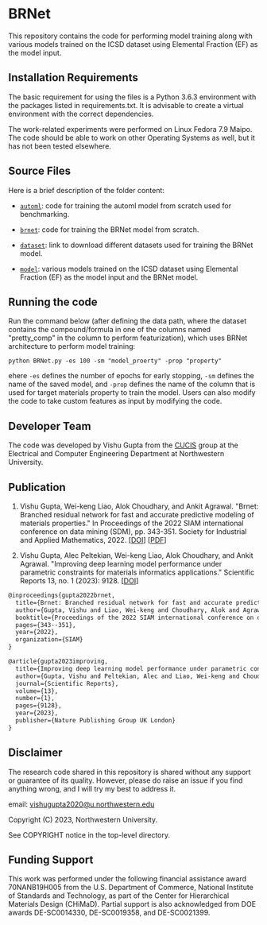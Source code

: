 # BRNet

This repository contains the code for performing model training along with various models trained on the ICSD dataset using Elemental Fraction (EF) as the model input.

## Installation Requirements

The basic requirement for using the files is a Python 3.6.3 environment with the packages listed in requirements.txt. It is advisable to create a virtual environment with the correct dependencies.

The work-related experiments were performed on Linux Fedora 7.9 Maipo. The code should be able to work on other Operating Systems as well, but it has not been tested elsewhere.

## Source Files

Here is a brief description of the folder content:

* [`automl`](./automl): code for training the automl model from scratch used for benchmarking.

* [`brnet`](./brnet): code for training the BRNet model from scratch.

* [`dataset`](./dataset): link to download different datasets used for training the BRNet model.

* [`model`](./model): various models trained on the ICSD dataset using Elemental Fraction (EF) as the model input and the BRNet model. 

## Running the code

Run the command below (after defining the data path, where the dataset contains the compound/formula in one of the columns named "pretty_comp" in the column to perform featurization), which uses BRNet architecture to perform model training:

`python BRNet.py -es 100 -sm "model_proerty" -prop "property"`

ehere `-es` defines the number of epochs for early stopping, `-sm` defines the name of the saved model, and `-prop` defines the name of the column that is used for target materials property to train the model. Users can also modify the code to take custom features as input by modifying the code.

## Developer Team

The code was developed by Vishu Gupta from the <a href="http://cucis.ece.northwestern.edu/">CUCIS</a> group at the Electrical and Computer Engineering Department at Northwestern University.

## Publication

1. Vishu Gupta, Wei-keng Liao, Alok Choudhary, and Ankit Agrawal. "Brnet: Branched residual network for fast and accurate predictive modeling of materials properties." In Proceedings of the 2022 SIAM international conference on data mining (SDM), pp. 343-351. Society for Industrial and Applied Mathematics, 2022. [<a href="https://epubs.siam.org/doi/abs/10.1137/1.9781611977172.39">DOI</a>] [<a href="https://epubs.siam.org/doi/epdf/10.1137/1.9781611977172.39">PDF</a>]

2. Vishu Gupta, Alec Peltekian, Wei-keng Liao, Alok Choudhary, and Ankit Agrawal. "Improving deep learning model performance under parametric constraints for materials informatics applications." Scientific Reports 13, no. 1 (2023): 9128. [<a href="https://www.nature.com/articles/s41598-023-36336-5">DOI</a>]

```tex
@inproceedings{gupta2022brnet,
  title={Brnet: Branched residual network for fast and accurate predictive modeling of materials properties},
  author={Gupta, Vishu and Liao, Wei-keng and Choudhary, Alok and Agrawal, Ankit},
  booktitle={Proceedings of the 2022 SIAM international conference on data mining (SDM)},
  pages={343--351},
  year={2022},
  organization={SIAM}
}
```
```tex
@article{gupta2023improving,
  title={Improving deep learning model performance under parametric constraints for materials informatics applications},
  author={Gupta, Vishu and Peltekian, Alec and Liao, Wei-keng and Choudhary, Alok and Agrawal, Ankit},
  journal={Scientific Reports},
  volume={13},
  number={1},
  pages={9128},
  year={2023},
  publisher={Nature Publishing Group UK London}
}
```

## Disclaimer

The research code shared in this repository is shared without any support or guarantee of its quality. However, please do raise an issue if you find anything wrong, and I will try my best to address it.

email: vishugupta2020@u.northwestern.edu

Copyright (C) 2023, Northwestern University.

See COPYRIGHT notice in the top-level directory.

## Funding Support

This work was performed under the following financial assistance award 70NANB19H005 from the U.S. Department of Commerce, National Institute of Standards and Technology, as part of the Center for Hierarchical Materials Design (CHiMaD). Partial support is also acknowledged from DOE awards DE-SC0014330, DE-SC0019358, and DE-SC0021399.
